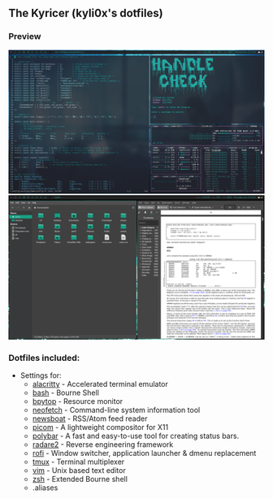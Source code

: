 ## The Kyricer (kyli0x's dotfiles)

### Preview
<p align="center">
    <img src="https://github.com/kyli0x/dotfiles/blob/main/screenshots/screen01.png">
    <img src="https://github.com/kyli0x/dotfiles/blob/main/screenshots/screen02.png">
</p>

### Dotfiles included:
- Settings for:
    - [alacritty](https://github.com/alacritty/alacritty) - Accelerated terminal emulator
    - [bash](https://en.wikipedia.org/wiki/Bash_%28Unix_shell%29) - Bourne Shell
    - [bpytop](https://github.com/aristocratos/bpytop) - Resource monitor
    - [neofetch](https://github.com/dylanaraps/neofetch) - Command-line system information tool
    - [newsboat](https://en.wikipedia.org/wiki/Newsbeuter) - RSS/Atom feed reader
    - [picom](https://github.com/yshui/picom) - A lightweight compositor for X11
    - [polybar](https://polybar.github.io/) - A fast and easy-to-use tool for creating status bars.
    - [radare2](https://en.wikipedia.org/wiki/Radare2) - Reverse engineering framework
    - [rofi](https://github.com/davatorium/rofi) - Window switcher, application launcher & dmenu replacement
    - [tmux](https://en.wikipedia.org/wiki/Tmux) - Terminal multiplexer
    - [vim](<https://en.wikipedia.org/wiki/Vim_(text_editor)>) - Unix based text editor
    - [zsh](https://en.wikipedia.org/wiki/Z_shell) - Extended Bourne shell
    - .aliases
